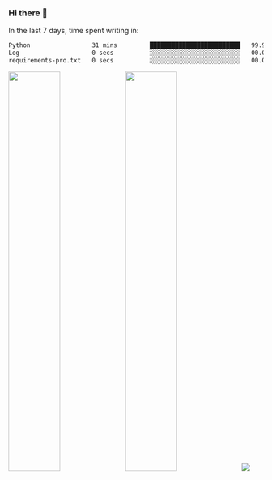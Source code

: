 ### Hi there 👋

In the last 7 days, time spent writing in:

<!--START_SECTION:waka-->

```txt
Python                 31 mins         █████████████████████████   99.99 %
Log                    0 secs          ░░░░░░░░░░░░░░░░░░░░░░░░░   00.01 %
requirements-pro.txt   0 secs          ░░░░░░░░░░░░░░░░░░░░░░░░░   00.01 %
```

<!--END_SECTION:waka-->

<img src="https://wakatime.com/share/@jimtje/5d0c92de-08f8-4a72-8f2f-6a9693d1e318.svg" width=45% height=45%> <img src="https://wakatime.com/share/@jimtje/501498ae-bda5-4da7-a89d-b40bcdd5556d.svg" width=45% height=45%>
![](https://hit.yhype.me/github/profile?user_id=43537315)

